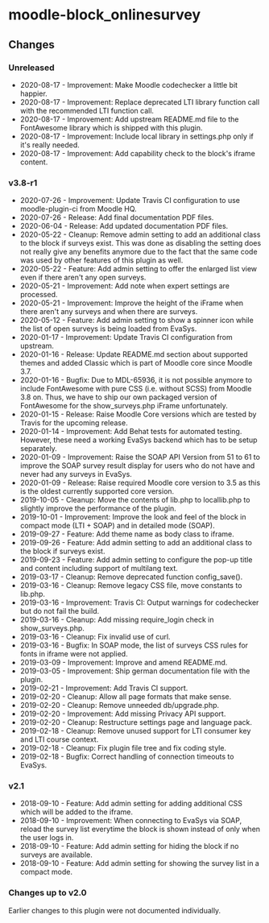moodle-block_onlinesurvey
=========================

Changes
-------

### Unreleased

* 2020-08-17 - Improvement: Make Moodle codechecker a little bit happier.
* 2020-08-17 - Improvement: Replace deprecated LTI library function call with the recommended LTI function call.
* 2020-08-17 - Improvement: Add upstream README.md file to the FontAwesome library which is shipped with this plugin.
* 2020-08-17 - Improvement: Include local library in settings.php only if it's really needed.
* 2020-08-17 - Improvement: Add capability check to the block's iframe content.

### v3.8-r1

* 2020-07-26 - Improvement: Update Travis CI configuration to use moodle-plugin-ci from Moodle HQ.
* 2020-07-26 - Release: Add final documentation PDF files.
* 2020-06-04 - Release: Add updated documentation PDF files.
* 2020-05-22 - Cleanup: Remove admin setting to add an additional class to the block if surveys exist. This was done as disabling the setting does not really give any benefits anymore due to the fact that the same code was used by other features of this plugin as well.
* 2020-05-22 - Feature: Add admin setting to offer the enlarged list view even if there aren't any open surveys.
* 2020-05-21 - Improvement: Add note when expert settings are processed.
* 2020-05-21 - Improvement: Improve the height of the iFrame when there aren't any surveys and when there are surveys.
* 2020-05-12 - Feature: Add admin setting to show a spinner icon while the list of open surveys is being loaded from EvaSys.
* 2020-01-17 - Improvement: Update Travis CI configuration from upstream.
* 2020-01-16 - Release: Update README.md section about supported themes and added Classic which is part of Moodle core since Moodle 3.7.
* 2020-01-16 - Bugfix: Due to MDL-65936, it is not possible anymore to include FontAwesome with pure CSS (i.e. without SCSS) from Moodle 3.8 on. Thus, we have to ship our own packaged version of FontAwesome for the show_surveys.php iFrame unfortunately.
* 2020-01-15 - Release: Raise Moodle Core versions which are tested by Travis for the upcoming release.
* 2020-01-14 - Improvement: Add Behat tests for automated testing. However, these need a working EvaSys backend which has to be setup separately.
* 2020-01-09 - Improvement: Raise the SOAP API Version from 51 to 61 to improve the SOAP survey result display for users who do not have and never had any surveys in EvaSys.
* 2020-01-09 - Release: Raise required Moodle core version to 3.5 as this is the oldest currently supported core version.
* 2019-10-05 - Cleanup: Move the contents of lib.php to locallib.php to slightly improve the performance of the plugin.
* 2019-10-01 - Improvement: Improve the look and feel of the block in compact mode (LTI + SOAP) and in detailed mode (SOAP).
* 2019-09-27 - Feature: Add theme name as body class to iframe.
* 2019-09-26 - Feature: Add admin setting to add an additional class to the block if surveys exist.
* 2019-09-23 - Feature: Add admin setting to configure the pop-up title and content including support of multilang text.
* 2019-03-17 - Cleanup: Remove deprecated function config_save().
* 2019-03-16 - Cleanup: Remove legacy CSS file, move constants to lib.php.
* 2019-03-16 - Improvement: Travis CI: Output warnings for codechecker but do not fail the build.
* 2019-03-16 - Cleanup: Add missing require_login check in show_surveys.php.
* 2019-03-16 - Cleanup: Fix invalid use of curl.
* 2019-03-16 - Bugfix: In SOAP mode, the list of surveys CSS rules for fonts in iframe were not applied.
* 2019-03-09 - Improvement: Improve and amend README.md.
* 2019-03-05 - Improvement: Ship german documentation file with the plugin.
* 2019-02-21 - Improvement: Add Travis CI support.
* 2019-02-20 - Cleanup: Allow all page formats that make sense.
* 2019-02-20 - Cleanup: Remove unneeded db/upgrade.php.
* 2019-02-20 - Improvement: Add missing Privacy API support.
* 2019-02-20 - Cleanup: Restructure settings page and language pack.
* 2019-02-18 - Cleanup: Remove unused support for LTI consumer key and LTI course context.
* 2019-02-18 - Cleanup: Fix plugin file tree and fix coding style. 
* 2019-02-18 - Bugfix: Correct handling of connection timeouts to EvaSys.

### v2.1

* 2018-09-10 - Feature: Add admin setting for adding additional CSS which will be added to the iframe.
* 2018-09-10 - Improvement: When connecting to EvaSys via SOAP, reload the survey list everytime the block is shown instead of only when the user logs in.
* 2018-09-10 - Feature: Add admin setting for hiding the block if no surveys are available.
* 2018-09-10 - Feature: Add admin setting for showing the survey list in a compact mode.

### Changes up to v2.0

Earlier changes to this plugin were not documented individually.
